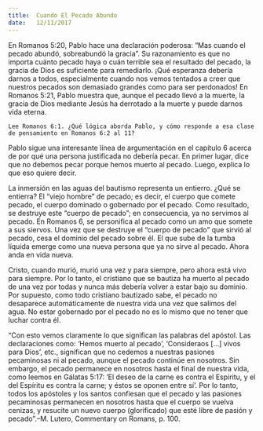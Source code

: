 ```yaml
---
title:  Cuando El Pecado Abundo
date:   12/11/2017
---
```


En Romanos 5:20, Pablo hace una declaración poderosa: “Mas cuando el pecado abundó, sobreabundó la gracia”. Su razonamiento es que no importa cuánto pecado haya o cuán terrible sea el resultado del pecado, la gracia de Dios es suficiente para remediarlo. ¡Qué esperanza debería darnos a todos, especialmente cuando nos vemos tentados a creer que nuestros pecados son demasiado grandes como para ser perdonados! En Romanos 5:21, Pablo muestra que, aunque el pecado llevó a la muerte, la gracia de Dios mediante Jesús ha derrotado a la muerte y puede darnos vida eterna.

`Lee Romanos 6:1. ¿Qué lógica aborda Pablo, y cómo responde a esa clase de pensamiento en Romanos 6:2 al 11?`

Pablo sigue una interesante línea de argumentación en el capítulo 6 acerca de por qué una persona justificada no debería pecar. En primer lugar, dice que no debemos pecar porque hemos muerto al pecado. Luego, explica lo que eso quiere decir.

La inmersión en las aguas del bautismo representa un entierro. ¿Qué se entierra? El “viejo hombre” de pecado; es decir, el cuerpo que comete pecado, el cuerpo dominado o gobernado por el pecado. Como resultado, se destruye este “cuerpo de pecado”; en consecuencia, ya no servimos al pecado. En Romanos 6, se personifica al pecado como un amo que somete a sus siervos. Una vez que se destruye el “cuerpo de pecado” que sirvió al pecado, cesa el dominio del pecado sobre él. El que sube de la tumba líquida emerge como una nueva persona que ya no sirve al pecado. Ahora anda en vida nueva.

Cristo, cuando murió, murió una vez y para siempre, pero ahora está vivo para siempre. Por lo tanto, el cristiano que se bautiza ha muerto al pecado de una vez por todas y nunca más debería volver a estar bajo su dominio. Por supuesto, como todo cristiano bautizado sabe, el pecado no desaparece automáticamente de nuestra vida una vez que salimos del agua. No estar gobernado por el pecado no es lo mismo que no tener que luchar contra él.

“Con esto vemos claramente lo que significan las palabras del apóstol. Las declaraciones como: ‘Hemos muerto al pecado’, ‘Consideraos [...] vivos para Dios’, etc., significan que no cedemos a nuestras pasiones pecaminosas ni al pecado, aunque el pecado continúe en nosotros. Sin embargo, el pecado permanece en nosotros hasta el final de nuestra vida, como leemos en Gálatas 5:17: ‘El deseo de la carne es contra el Espíritu, y el del Espíritu es contra la carne; y éstos se oponen entre sí’. Por lo tanto, todos los apóstoles y los santos confiesan que el pecado y las pasiones pecaminosas permanecen en nosotros hasta que el cuerpo se vuelva cenizas, y resucite un nuevo cuerpo (glorificado) que esté libre de pasión y pecado”.–M. Lutero, Commentary on Romans, p. 100.
